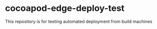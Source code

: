 # cocoapod-edge-deploy-test
This repository is for testing automated deployment from build machines
